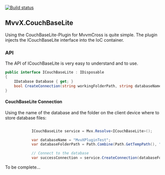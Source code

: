 [![Build status](https://ci.appveyor.com/api/projects/status/uys4bl6qcqauram7/branch/master?svg=true)](https://ci.appveyor.com/project/mathieumack/mvvx-plugins-couchbaselite/branch/master)

## MvvX.CouchBaseLite

Using the CouchBaseLite-Plugin for MvvmCross is quite simple. The plugin injects the ICouchBaseLite interface into the IoC container.

### API

The API of ICouchBaseLite is very easy to understand and to use.

```c#
public interface ICouchBaseLite : IDisposable
{
	IDatabase Database { get; }
	bool CreateConnection(string workingFolderPath, string databaseName);
}
```
#### CouchBaseLite Connection

Using the name of the database and the folder on the client device where to store database files:
```c#

            ICouchBaseLite service = Mvx.Resolve<ICouchBaseLite>();

            var databaseName = "MvvXPluginTest";
            var databaseFolderPath = Path.Combine(Path.GetTempPath(), "testCouchDb");

            // Connect to the database
            var successConnection = service.CreateConnection(databaseFolderPath, databaseName);
```

To be complete... 
